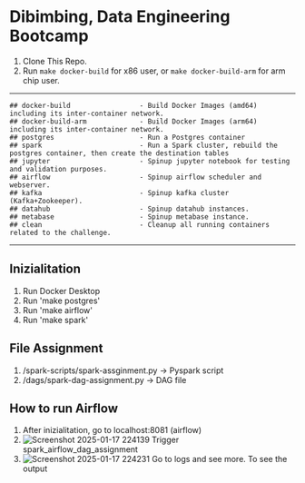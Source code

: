 # Dibimbing, Data Engineering Bootcamp

1. Clone This Repo.
2. Run `make docker-build` for x86 user, or `make docker-build-arm` for arm chip user.

---
```
## docker-build                 - Build Docker Images (amd64) including its inter-container network.
## docker-build-arm             - Build Docker Images (arm64) including its inter-container network.
## postgres                     - Run a Postgres container
## spark                        - Run a Spark cluster, rebuild the postgres container, then create the destination tables
## jupyter                      - Spinup jupyter notebook for testing and validation purposes.
## airflow                      - Spinup airflow scheduler and webserver.
## kafka                        - Spinup kafka cluster (Kafka+Zookeeper).
## datahub                      - Spinup datahub instances.
## metabase                     - Spinup metabase instance.
## clean                        - Cleanup all running containers related to the challenge.
```

---

## Inizialitation
1. Run Docker Desktop
2. Run 'make postgres'
3. Run 'make airflow'
4. Run 'make spark'

## File Assignment
1. /spark-scripts/spark-assginment.py -> Pyspark script
2. /dags/spark-dag-assignment.py -> DAG file

## How to run Airflow
1. After inizialitation, go to localhost:8081 (airflow)
2. ![Screenshot 2025-01-17 224139](https://github.com/user-attachments/assets/4f977d6e-60e8-4dd3-a53b-84453bcf6ad8)
   Trigger spark_airflow_dag_assignment
4. ![Screenshot 2025-01-17 224231](https://github.com/user-attachments/assets/693c05b8-c24d-4681-8337-be8bfbc8d335)
   Go to logs and see more. To see the output


